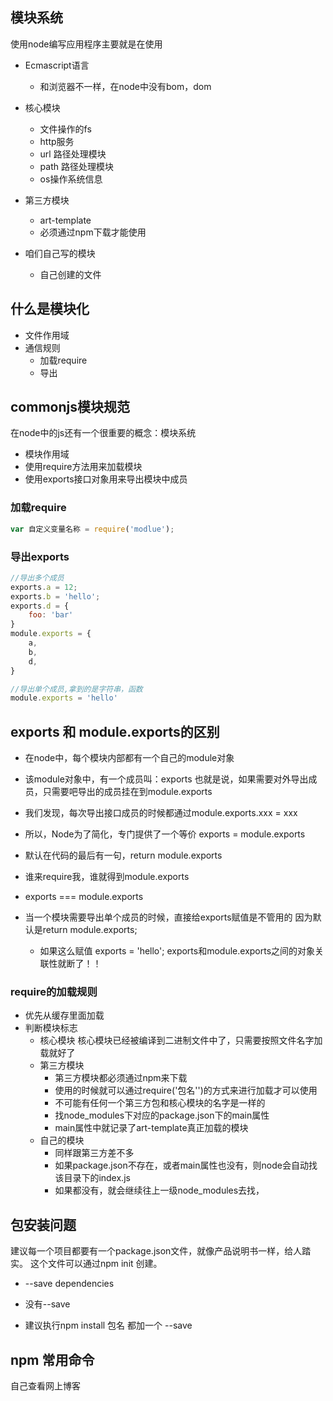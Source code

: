 ## 模块系统
使用node编写应用程序主要就是在使用
+ Ecmascript语言
    - 和浏览器不一样，在node中没有bom，dom
    
+ 核心模块
    - 文件操作的fs
    - http服务
    - url 路径处理模块
    - path 路径处理模块
    - os操作系统信息
    
+ 第三方模块
    - art-template
    - 必须通过npm下载才能使用
+ 咱们自己写的模块
    - 自己创建的文件
    

## 什么是模块化
+ 文件作用域
+ 通信规则
    - 加载require
    - 导出
    
## commonjs模块规范
在node中的js还有一个很重要的概念：模块系统
+ 模块作用域
+ 使用require方法用来加载模块
+ 使用exports接口对象用来导出模块中成员

### 加载require

```js
var 自定义变量名称 = require('modlue');
```

### 导出exports

```js
//导出多个成员
exports.a = 12;
exports.b = 'hello';
exports.d = {
    foo: 'bar'
}
module.exports = {
    a,
    b,
    d,
}
```

```js
//导出单个成员,拿到的是字符串，函数
module.exports = 'hello'
```

## exports 和 module.exports的区别
+ 在node中，每个模块内部都有一个自己的module对象
+ 该module对象中，有一个成员叫：exports
  也就是说，如果需要对外导出成员，只需要吧导出的成员挂在到module.exports
+ 我们发现，每次导出接口成员的时候都通过module.exports.xxx = xxx
+ 所以，Node为了简化，专门提供了一个等价
  exports = module.exports


+ 默认在代码的最后有一句，return module.exports
+ 谁来require我，谁就得到module.exports

+ exports === module.exports

+ 当一个模块需要导出单个成员的时候，直接给exports赋值是不管用的
因为默认是return module.exports;
  - 如果这么赋值 exports = 'hello'; exports和module.exports之间的对象关联性就断了！！

### require的加载规则
+ 优先从缓存里面加载
+ 判断模块标志
  - 核心模块
    核心模块已经被编译到二进制文件中了，只需要按照文件名字加载就好了
  - 第三方模块
    - 第三方模块都必须通过npm来下载
    - 使用的时候就可以通过require('包名'')的方式来进行加载才可以使用
    - 不可能有任何一个第三方包和核心模块的名字是一样的
    - 找node_modules下对应的package.json下的main属性
    - main属性中就记录了art-template真正加载的模块
  - 自己的模块
    - 同样跟第三方差不多
    - 如果package.json不存在，或者main属性也没有，则node会自动找该目录下的index.js
    - 如果都没有，就会继续往上一级node_modules去找，

## 包安装问题
建议每一个项目都要有一个package.json文件，就像产品说明书一样，给人踏实。
这个文件可以通过npm init 创建。
+ --save
  dependencies
+ 没有--save

+ 建议执行npm install 包名 都加一个 --save

## npm 常用命令
自己查看网上博客




